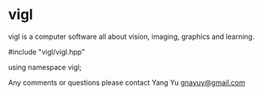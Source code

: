 # vigl

vigl is a computer software all about vision, imaging, graphics and learning.

 #include "vigl/vigl.hpp"
 
 using namespace vigl;


Any comments or questions please contact Yang Yu <gnayuy@gmail.com>



